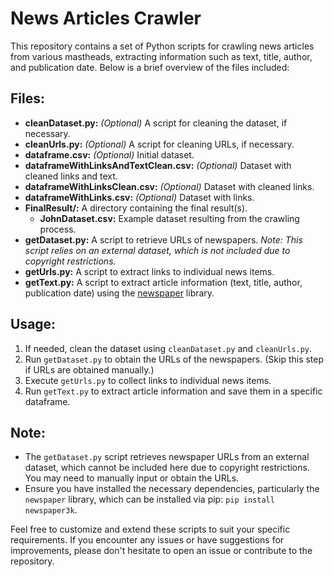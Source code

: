 # News Articles Crawler

This repository contains a set of Python scripts for crawling news articles from various mastheads, extracting information such as text, title, author, and publication date. Below is a brief overview of the files included:

## Files:

- **cleanDataset.py:** *(Optional)* A script for cleaning the dataset, if necessary.
- **cleanUrls.py:** *(Optional)* A script for cleaning URLs, if necessary.
- **dataframe.csv:** *(Optional)* Initial dataset.
- **dataframeWithLinksAndTextClean.csv:** *(Optional)* Dataset with cleaned links and text.
- **dataframeWithLinksClean.csv:** *(Optional)* Dataset with cleaned links.
- **dataframeWithLinks.csv:** *(Optional)* Dataset with links.
- **FinalResult/:** A directory containing the final result(s).
  - **JohnDataset.csv:** Example dataset resulting from the crawling process.
- **getDataset.py:** A script to retrieve URLs of newspapers. *Note: This script relies on an external dataset, which is not included due to copyright restrictions.*
- **getUrls.py:** A script to extract links to individual news items.
- **getText.py:** A script to extract article information (text, title, author, publication date) using the [newspaper](https://pypi.org/project/newspaper/) library.

## Usage:

1. If needed, clean the dataset using `cleanDataset.py` and `cleanUrls.py`.
2. Run `getDataset.py` to obtain the URLs of the newspapers. (Skip this step if URLs are obtained manually.)
3. Execute `getUrls.py` to collect links to individual news items.
4. Run `getText.py` to extract article information and save them in a specific dataframe.

## Note:

- The `getDataset.py` script retrieves newspaper URLs from an external dataset, which cannot be included here due to copyright restrictions. You may need to manually input or obtain the URLs.
- Ensure you have installed the necessary dependencies, particularly the `newspaper` library, which can be installed via pip: `pip install newspaper3k`.

Feel free to customize and extend these scripts to suit your specific requirements. If you encounter any issues or have suggestions for improvements, please don't hesitate to open an issue or contribute to the repository.
